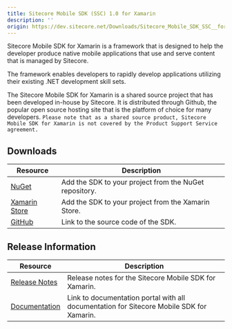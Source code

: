 ```yaml
---
title: Sitecore Mobile SDK (SSC) 1.0 for Xamarin
description: ''
origin: https://dev.sitecore.net/Downloads/Sitecore_Mobile_SDK_SSC__for_Xamarin/10/Sitecore_Mobile_SDK_SSC_10_for_Xamarin.aspx
---
```


Sitecore Mobile SDK for Xamarin is a framework that is designed to help the developer produce native mobile applications that use and serve content that is managed by Sitecore.

The framework enables developers to rapidly develop applications utilizing their existing .NET development skill sets.

The Sitecore Mobile SDK for Xamarin is a shared source project that has been developed in-house by Sitecore. It is distributed through Github, the popular open source hosting site that is the platform of choice for many developers. `Please note that as a shared source product, Sitecore Mobile SDK for Xamarin is not covered by the Product Support Service agreement.`

## Downloads

 | Resource | Description |
 | --- | --- |
 | [NuGet](https://www.nuget.org/packages/Sitecore.MobileSDK.SSC/) | Add the SDK to your project from the NuGet repository. |
 | [Xamarin Store](https://components.xamarin.com/view/sitecore.mobilesdk.ssc?version=1.0) | Add the SDK to your project from the Xamarin Store. |
 | [GitHub](https://github.com/Sitecore/sitecore-mobile-pcl-sdk) | Link to the source code of the SDK. |

## Release Information

 | Resource | Description |
 | --- | --- |
 | [Release Notes](/downloads/Sitecore_Mobile_SDK_SSC__for_Xamarin/10/Sitecore_Mobile_SDK_SSC_10_for_Xamarin/Release_Notes) | Release notes for the Sitecore Mobile SDK for Xamarin. |
 | [Documentation](https://doc.sitecore.com/legacy-docs/sitecore-mobile-sdk-for-xamarin-ssc-1.0.pdf) | Link to documentation portal with all documentation for Sitecore Mobile SDK for Xamarin. |